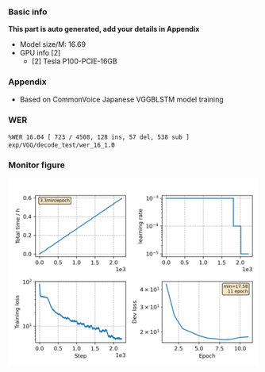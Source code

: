 ### Basic info

**This part is auto generated, add your details in Appendix**

* Model size/M: 16.69
* GPU info \[2\]
  * \[2\] Tesla P100-PCIE-16GB

### Appendix

* Based on CommonVoice Japanese VGGBLSTM model training

### WER
```
%WER 16.04 [ 723 / 4508, 128 ins, 57 del, 538 sub ] exp/VGG/decode_test/wer_16_1.0
```

### Monitor figure
![monitor](./monitor.png)
